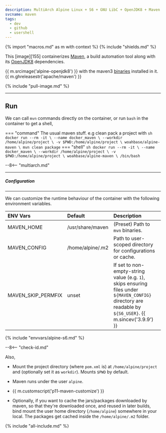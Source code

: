 ```yaml
---
description: MultiArch Alpine Linux + S6 + GNU LibC + OpenJDK8 + Maven
svcname: maven
tags:
  - dev
  - github
  - usershell
---
```


{% import "macros.md" as m with context %}
{% include "shields.md" %}

This [image][155] containerizes [Maven][2], a build automation
tool along with its [OpenJDK8][1] dependencies.

{{ m.srcimage('alpine-openjdk8') }} with the maven3 [binaries][4]
installed in it. {{ m.ghreleasestr('apache/maven') }}

{% include "pull-image.md" %}

---
Run
---

We can call `mvn` commands directly on the container, or run
`bash` in the container to get a shell,

=== "command"
    The usual maven stuff. e.g clean pack a project with
    ``` sh
    docker run --rm -it \
      --name docker_maven \
      --workdir /home/alpine/project \
      -v $PWD:/home/alpine/project \
    woahbase/alpine-maven \
      mvn clean package
    ```
=== "shell"
    ``` sh
    docker run --rm -it \
      --name docker_maven \
      --workdir /home/alpine/project \
      -v $PWD:/home/alpine/project \
    woahbase/alpine-maven \
      /bin/bash
    ```

--8<-- "multiarch.md"

---
##### Configuration
---

We can customize the runtime behaviour of the container with the
following environment variables.

| ENV Vars           | Default          | Description
| :---               | :---             | :---
| MAVEN_HOME         | /usr/share/maven | (Preset) Path to `mvn` binaries.
| MAVEN_CONFIG       | /home/alpine/.m2 | Path to user-scoped directory for configurations or cache.
| MAVEN_SKIP_PERMFIX | unset            | If set to non-empty-string value (e.g. `1`), skips ensuring files under `${MAVEN_CONFIG}` directory are readable by `${S6_USER}`. {{ m.sincev('3.9.9') }}
{% include "envvars/alpine-s6.md" %}

--8<-- "check-id.md"

Also,

* Mount the project directory (where `pom.xml` is) at
  `/home/alpine/project` and (optionally set it as `workdir`).
  Mounts `$PWD` by default.

* Maven runs under the user `alpine`.

* {{ m.customscript('p11-maven-customize') }}

* Optionally, if you want to cache the jars/packages downloaded by
  maven, so that they're downloaded once, and reused in later
  builds, bind mount the user home directory (`/home/alpine`)
  somewhere in your local. The packages get cached inside the
  `/home/alpine/.m2` folder.

[1]: http://openjdk.java.net/
[2]: https://maven.apache.org/
[3]: https://maven.apache.org/download.cgi
[4]: https://archive.apache.org/dist/maven/maven-3/

{% include "all-include.md" %}
